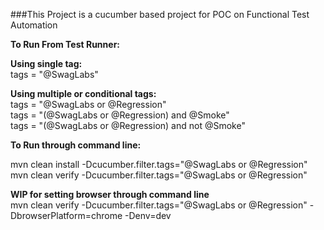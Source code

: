 ###This Project is a cucumber based project for POC on Functional Test Automation

**To Run From Test Runner:**
 
**Using single tag:**<br>
tags = "@SwagLabs"<br>

**Using multiple or conditional tags:**<br>
tags = "@SwagLabs or  @Regression"<br>
tags = "(@SwagLabs or  @Regression) and @Smoke"<br>
tags = "(@SwagLabs or  @Regression) and not @Smoke"<br>

**To Run through command line:**<br>

mvn clean install -Dcucumber.filter.tags="@SwagLabs or  @Regression"<br>
mvn clean verify -Dcucumber.filter.tags="@SwagLabs or  @Regression"<br>

**WIP for setting browser through command line**<br>
mvn clean verify -Dcucumber.filter.tags="@SwagLabs or  @Regression" -DbrowserPlatform=chrome -Denv=dev<br>